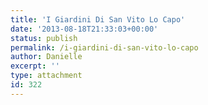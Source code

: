 ```yaml
---
title: 'I Giardini Di San Vito Lo Capo'
date: '2013-08-18T21:33:03+00:00'
status: publish
permalink: /i-giardini-di-san-vito-lo-capo
author: Danielle
excerpt: ''
type: attachment
id: 322
---
```

<!DOCTYPE html PUBLIC "-//W3C//DTD HTML 4.0 Transitional//EN" "http://www.w3.org/TR/REC-html40/loose.dtd">
<?xml encoding="UTF-8">

